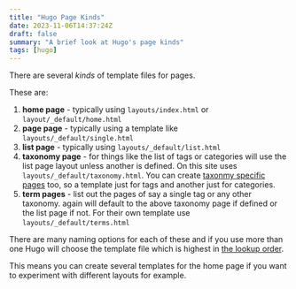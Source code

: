 ```yaml
---
title: "Hugo Page Kinds"
date: 2023-11-06T14:37:24Z
draft: false
summary: "A brief look at Hugo's page kinds"
tags: [hugo]
---
```


There are several *kinds* of template files for pages.

These are:

1. **home page** - typically using `layouts/index.html` or `layout/_default/home.html`
2. **page page** - typically using a template like `layouts/_default/single.html`
3. **list page** - typically using `layouts/_default/list.html`
4. **taxonomy page** - for things like the list of tags or categories will use the list page layout unless another is defined. On this site uses `layouts/_default/taxonomy.html`. You can create [taxonmy specific pages](https://gohugo.io/templates/lookup-order/#taxonomy-pages) too, so a template just for tags and another just for categories. 
5. **term pages** - list out the pages of say a single tag or any other taxonomy. again will default to the above taxonomy page if defined or the list page if not. For their own template use `layouts/_default/terms.html`

There are many naming options for each of these and if you use more than one Hugo will choose the template file which is highest in [the lookup order](https://gohugo.io/templates/lookup-order/).

This means you can create several templates for the home page if you want to experiment with different layouts for example.